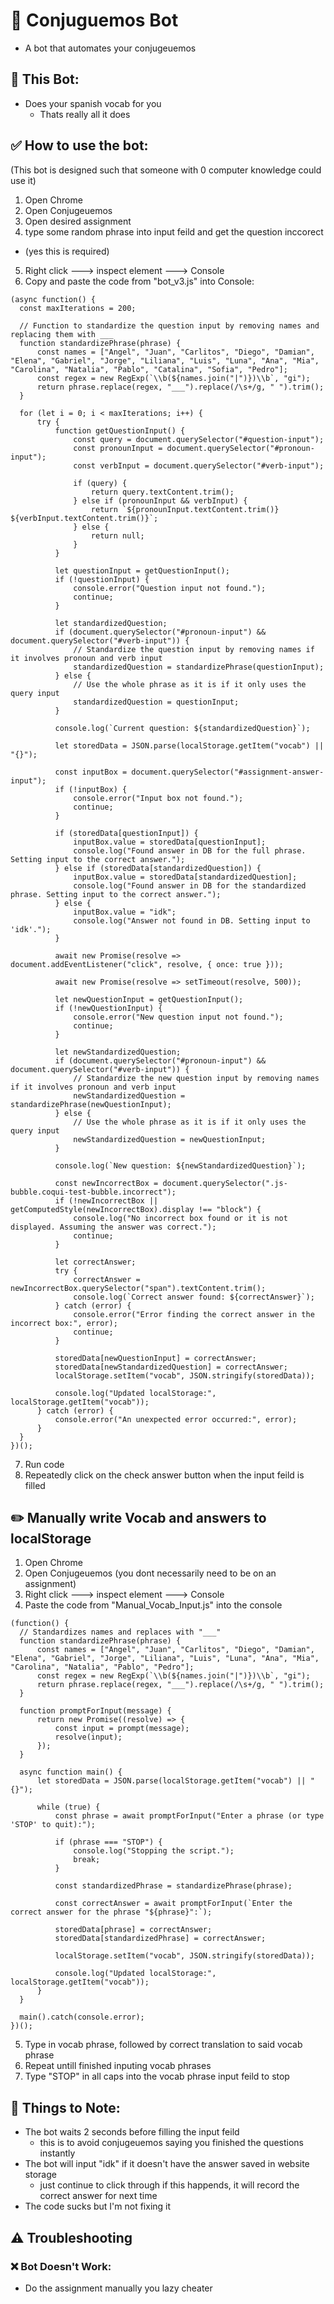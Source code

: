 # 🤖 Conjuguemos Bot
- A bot that automates your conjugeuemos

## 📝 This Bot:
* Does your spanish vocab for you
  * Thats really all it does

## ✅ How to use the bot:

(This bot is designed such that someone with 0 computer knowledge could use it)

1. Open Chrome
2. Open Conjugeuemos
3. Open desired assignment
4. type some random phrase into input feild and get the question inccorect 
  - (yes this is required)
5. Right click ---> inspect element ---> Console
6. Copy and paste the code from "bot_v3.js" into Console:
```
(async function() {
  const maxIterations = 200;

  // Function to standardize the question input by removing names and replacing them with ___
  function standardizePhrase(phrase) {
      const names = ["Angel", "Juan", "Carlitos", "Diego", "Damian", "Elena", "Gabriel", "Jorge", "Liliana", "Luis", "Luna", "Ana", "Mia", "Carolina", "Natalia", "Pablo", "Catalina", "Sofia", "Pedro"];
      const regex = new RegExp(`\\b(${names.join("|")})\\b`, "gi");
      return phrase.replace(regex, "___").replace(/\s+/g, " ").trim();
  }

  for (let i = 0; i < maxIterations; i++) {
      try {
          function getQuestionInput() {
              const query = document.querySelector("#question-input");
              const pronounInput = document.querySelector("#pronoun-input");
              const verbInput = document.querySelector("#verb-input");

              if (query) {
                  return query.textContent.trim();
              } else if (pronounInput && verbInput) {
                  return `${pronounInput.textContent.trim()} ${verbInput.textContent.trim()}`;
              } else {
                  return null;
              }
          }

          let questionInput = getQuestionInput();
          if (!questionInput) {
              console.error("Question input not found.");
              continue; 
          }

          let standardizedQuestion;
          if (document.querySelector("#pronoun-input") && document.querySelector("#verb-input")) {
              // Standardize the question input by removing names if it involves pronoun and verb input
              standardizedQuestion = standardizePhrase(questionInput);
          } else {
              // Use the whole phrase as it is if it only uses the query input
              standardizedQuestion = questionInput;
          }

          console.log(`Current question: ${standardizedQuestion}`);

          let storedData = JSON.parse(localStorage.getItem("vocab") || "{}");

          const inputBox = document.querySelector("#assignment-answer-input");
          if (!inputBox) {
              console.error("Input box not found.");
              continue; 
          }

          if (storedData[questionInput]) {
              inputBox.value = storedData[questionInput];
              console.log("Found answer in DB for the full phrase. Setting input to the correct answer.");
          } else if (storedData[standardizedQuestion]) {
              inputBox.value = storedData[standardizedQuestion];
              console.log("Found answer in DB for the standardized phrase. Setting input to the correct answer.");
          } else {
              inputBox.value = "idk";
              console.log("Answer not found in DB. Setting input to 'idk'.");
          }

          await new Promise(resolve => document.addEventListener("click", resolve, { once: true }));

          await new Promise(resolve => setTimeout(resolve, 500));

          let newQuestionInput = getQuestionInput();
          if (!newQuestionInput) {
              console.error("New question input not found.");
              continue;
          }

          let newStandardizedQuestion;
          if (document.querySelector("#pronoun-input") && document.querySelector("#verb-input")) {
              // Standardize the new question input by removing names if it involves pronoun and verb input
              newStandardizedQuestion = standardizePhrase(newQuestionInput);
          } else {
              // Use the whole phrase as it is if it only uses the query input
              newStandardizedQuestion = newQuestionInput;
          }

          console.log(`New question: ${newStandardizedQuestion}`);

          const newIncorrectBox = document.querySelector(".js-bubble.coqui-test-bubble.incorrect");
          if (!newIncorrectBox || getComputedStyle(newIncorrectBox).display !== "block") {
              console.log("No incorrect box found or it is not displayed. Assuming the answer was correct.");
              continue; 
          }

          let correctAnswer;
          try {
              correctAnswer = newIncorrectBox.querySelector("span").textContent.trim();
              console.log(`Correct answer found: ${correctAnswer}`);
          } catch (error) {
              console.error("Error finding the correct answer in the incorrect box:", error);
              continue;
          }

          storedData[newQuestionInput] = correctAnswer;
          storedData[newStandardizedQuestion] = correctAnswer;
          localStorage.setItem("vocab", JSON.stringify(storedData));

          console.log("Updated localStorage:", localStorage.getItem("vocab"));
      } catch (error) {
          console.error("An unexpected error occurred:", error);
      }
  }
})();
```
7. Run code
8. Repeatedly click on the check answer button when the input feild is filled

## ✏️ Manually write Vocab and answers to localStorage
1. Open Chrome
2. Open Conjugeuemos (you dont necessarily need to be on an assignment)
3. Right click ---> inspect element ---> Console
4. Paste the code from "Manual_Vocab_Input.js" into the console
```
(function() {
  // Standardizes names and replaces with "___"
  function standardizePhrase(phrase) {
      const names = ["Angel", "Juan", "Carlitos", "Diego", "Damian", "Elena", "Gabriel", "Jorge", "Liliana", "Luis", "Luna", "Ana", "Mia", "Carolina", "Natalia", "Pablo", "Pedro"];
      const regex = new RegExp(`\\b(${names.join("|")})\\b`, "gi");
      return phrase.replace(regex, "___").replace(/\s+/g, " ").trim();
  }

  function promptForInput(message) {
      return new Promise((resolve) => {
          const input = prompt(message);
          resolve(input);
      });
  }

  async function main() {
      let storedData = JSON.parse(localStorage.getItem("vocab") || "{}");

      while (true) {
          const phrase = await promptForInput("Enter a phrase (or type 'STOP' to quit):");

          if (phrase === "STOP") {
              console.log("Stopping the script.");
              break;
          }

          const standardizedPhrase = standardizePhrase(phrase);

          const correctAnswer = await promptForInput(`Enter the correct answer for the phrase "${phrase}":`);

          storedData[phrase] = correctAnswer;
          storedData[standardizedPhrase] = correctAnswer;

          localStorage.setItem("vocab", JSON.stringify(storedData));

          console.log("Updated localStorage:", localStorage.getItem("vocab"));
      }
  }

  main().catch(console.error);
})();
```
5. Type in vocab phrase, followed by correct translation to said vocab phrase
6. Repeat untill finished inputing vocab phrases
7. Type "STOP" in all caps into the vocab phrase input feild to stop

## 📝 Things to Note:
* The bot waits 2 seconds before filling the input feild
  - this is to avoid conjugeuemos saying you finished the questions instantly
* The bot will input "idk" if it doesn't have the answer saved in website storage
  - just continue to click through if this happends, it will record the correct answer for next time
* The code sucks but I'm not fixing it

## ⚠️ Troubleshooting

### ❌ Bot Doesn't Work:
- Do the assignment manually you lazy cheater
